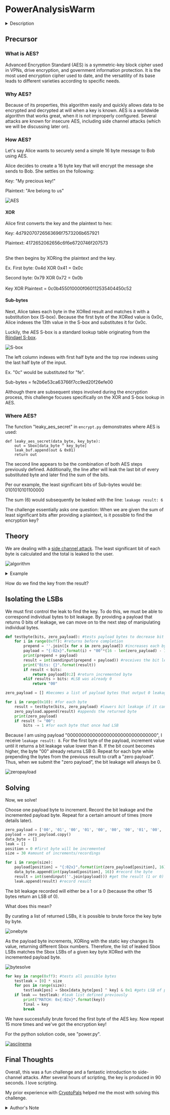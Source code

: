 # PowerAnalysisWarm
<details>
<summary>Description</summary>
<br>
This encryption algorithm leaks a "bit" of data every time it does a computation. Use this to figure out the encryption key.

Additional details will be available after launching your challenge instance.
</details>

## Precursor
### What is AES?
Advanced Encryption Standard (AES) is a symmetric-key block cipher used in VPNs, drive encryption, and government information protection. It is the most used encryption cipher used to date, and the versatility of its base leads to different varieties according to specific needs.
### Why AES?
Because of its properties, this algorithm easily and quickly allows data to be encrypted and decrypted at will when a key is known. AES is a worldwide algorithm that works great, when it is not improperly configured. Several attacks are known for insecure AES, including side channel attacks (which we will be discussing later on).
### How AES?
Let's say Alice wants to securely send a simple 16 byte message to Bob using AES.

Alice decides to create a 16 byte key that will encrypt the message she sends to Bob. She settles on the following:

Key: "My precious key!"

Plaintext: "Are belong to us"

![AES](pictures/aes.png)
#### XOR
Alice first converts the key and the plaintext to hex:

Key: 4d792070726563696f7573206b657921

Plaintext: 4172652062656c6f6e6720746f207573

\
She then begins by XORing the plaintext and the key.

Ex. First byte: 0x4d XOR 0x41 = 0x0c

Second byte: 0x79 XOR 0x72 = 0x0b
  \
  \
Key XOR Plaintext = 0c0b455010000f060112535404450c52
#### Sub-bytes
Next, Alice takes each byte in the XORed result and matches it with a substitution box (S-box). Because the first byte of the XORed value is 0x0c, Alice indexes the 13th value in the S-box and substitutes it for 0x0c.

Luckily, the AES S-box is a standard lookup table originating from the [Rijndael S-box](https://en.wikipedia.org/wiki/Rijndael_S-box).

![S-box](pictures/sbox.png)

The left column indexes with first half byte and the top row indexes using the last half byte of the input.

Ex. "0c" would be substituted for "fe".

Sub-bytes = fe2b6e53ca63766f7cc9ed20f26efe00

Although there are subsequent steps involved during the encryption process, this challenge focuses specifically on the XOR and S-box lookup in AES.

### Where AES?

The function "leaky_aes_secret" in `encrypt.py` demonstrates where AES is used:
```
def leaky_aes_secret(data_byte, key_byte):
    out = Sbox[data_byte ^ key_byte]
    leak_buf.append(out & 0x01)
    return out
```

The second line appears to be the combination of both AES steps previously defined. Additionally, the line after will leak the last bit of every substituted byte and later find the sum of the bits.

Per our example, the least significant bits of Sub-bytes would be: 0101010101100000

The sum (6) would subsequently be leaked with the line: `leakage result: 6`

The challenge essentially asks one question: When we are given the sum of least significant bits after providing a plaintext, is it possible to find the encryption key?

## Theory
We are dealing with a [side channel attack](https://en.wikipedia.org/wiki/Side-channel_attack). The least significant bit of each byte is calculated and the total is leaked to the user.

![algorithm](pictures/algo.png)

<details>
<summary>Example</summary>
<br>
Let's assume the AES encryption algorithm outputs the ciphertext: "f1e03f01bba75256cd5c0d84be1bb2f2"

The least significant bit of each byte is as follows:
|Byte|LSB| |Byte|LSB
|----|----|---|----|---|
|f1|1||cd|1
|e0|0||5c|0
|3f|1||0d|1
|01|1||84|0
|bb|1||be|0
|a7|1||1b|1
|52|0||b2|0
|56|0||f2|0

Therefore, the output would be the sum of the LSBs: `leakage result: 7`
</details>

How do we find the key from the result?

## Isolating the LSBs
We must first control the leak to find the key. To do this, we must be able to correspond individual bytes to bit leakage. By providing a payload that returns 0 bits of leakage, we can move on to the next step of manipulating individual bytes.
```python
def testbyte(bits, zero_payload): #tests payload bytes to decrease bit leakage
    for i in range(0xff): #returns before completion
        prepend = ''.join([x for x in zero_payload]) #increases each byte
        payload = "{:02x}".format(i) + "00"*(16 - len(zero_payload) - 1)
        print(prepend + payload)
        result = int(sendinput(prepend + payload)) #receives the bit leakage
        print("Bits: {}".format(result))
        if result < bits:
            return payload[0:2] #return incremented byte
        elif results > bits: #LSB was already 0
            return "00"

zero_payload = [] #becomes a list of payload bytes that output 0 leakage bits

for i in range(0x10): #for each byte
    result = testbyte(bits, zero_payload) #lowers bit leakage if it can
    zero_payload.append(result) #appends the returned byte
    print(zero_payload)
    if result != "00":
        bits -= 1 #for each byte that once had LSB
```
Because I am using payload "00000000000000000000000000000000", I receive `leakage result: 8`.
For the first byte of the payload, increment value until it returns a bit leakage value lower than 8. If the bit count becomes higher, the byte "00" already returns LSB 0.
Repeat for each byte while prepending the bytes from the previous result to craft a "zero payload".
Thus, when we submit the "zero payload", the bit leakage will always be 0.

![zeropayload](pictures/zero.png)

## Solving
Now, we solve!

Choose one payload byte to increment. Record the bit leakage and the incremented payload byte. Repeat for a certain amount of times (more details later).

```python
zero_payload = ['00', '01', '00', '01', '00', '00', '00', '01', '00', '02', '04', '01', '03', '03', '00', '00']
payload = zero_payload.copy()
data_byte = []
leak = []
position = 0 #first byte will be incremented
size = 30 #amount of increments/recordings

for i in range(size):
    payload[position] = "{:02x}".format(int(zero_payload[position], 16) + i) #increment
    data_byte.append(int(payload[position], 16)) #record the byte
    result = int(sendinput(''.join(payload))) #get the result (1 or 0)
    leak.append(result) #record result

```

The bit leakage recorded will either be a 1 or a 0 (because the other 15 bytes return an LSB of 0).

What does this mean?

By curating a list of returned LSBs, it is possible to brute force the key byte by byte.

![onebyte](pictures/onebyte.png)

As the payload byte increments, XORing with the static key changes its value, returning different Sbox numbers. Therefore, the list of leaked Sbox LSBs matches the Sbox LSBs of a given key byte XORed with the incremented payload byte.

![bytesolve](pictures/bytesolve.png)

```python
for key in range(0xff): #tests all possible bytes
    testleak = [0] * size
    for pos in range(size):
        testleak[pos] = Sbox[data_byte[pos] ^ key] & 0x1 #gets LSB of possible Sbox match
    if leak == testleak: #leak list defined previously
        print("MATCH: 0x{:02x}".format(key))
        final = key
        break
```

We have successfully brute forced the first byte of the AES key. Now repeat 15 more times and we've got the encryption key!

For the python solution code, see "power.py".

[![asciinema](https://asciinema.org/a/SyBN8KQjmwGWnoWazw0GeCZEH.png)](https://asciinema.org/a/SyBN8KQjmwGWnoWazw0GeCZEH?speed=2&autoplay=1)

## Final Thoughts
Overall, this was a fun challenge and a fantastic introduction to side-channel attacks. After several hours of scripting, the key is produced in 90 seconds. I love scripting.

My prior experience with [CryptoPals](https://www.cryptopals.com/) helped me the most with solving this challenge.

<details>
<summary>Author's Note</summary>
<br>
Use the variable `SILENT=1` with `python3 power.py` to witness the beauty of the password oracle.
</details>

